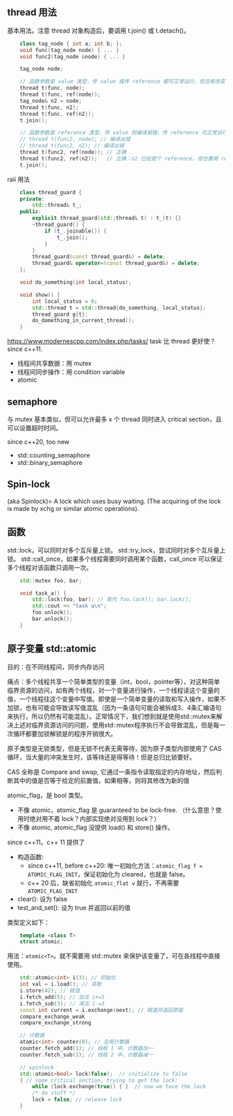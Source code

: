 ## thread 用法

基本用法。注意 thread 对象构造后，要调用 t.join() 或 t.detach()。

```cpp
    class tag_node { int a; int b; };
    void func(tag_node node) { ... }
    void func2(tag_node &node) { ... }

	tag_node node;

	// 函数参数是 value 类型，传 value 或传 reference 都可正常运行，但没有改变 node 内容
	thread t(func, node);
	thread t(func, ref(node));
	tag_node& n2 = node;
	thread t(func, n2);
	thread t(func, ref(n2));
	t.join();

	// 函数参数是 reference 类型，传 value 则编译报错，传 reference 可正常运行，且改变了 node 内容
	// thread t(func2, node); // 编译出错
	// thread t(func2, n2); // 编译出错
    thread t(func2, ref(node)); // 正确
    thread t(func2, ref(n2));   // 正确：n2 已经是个 reference，但也要用 ref()
	t.join();
```

raii 用法

```cpp
    class thread_guard {
    private:
        std::thread& t_;
    public:
        explicit thread_guard(std::thread& t) : t_(t) {}
        ~thread_guard() {
            if (t_.joinable()) {
                t_.join();
            }
        }
        thread_guard(const thread_guard&) = delete;
        thread_guard& operator=(const thread_guard&) = delete;
    };

    void do_something(int local_status);

    void show() {
        int local_status = 0;
        std::thread t = std::thread{do_something, local_status};
        thread_guard g{t};
        do_domething_in_current_thread();
    }
```

https://www.modernescpp.com/index.php/tasks/  task 比 thread 更好使？since c++11.


- 线程间共享数据：用 mutex
- 线程间同步操作：用 condition variable
- atomic

## semaphore

与 mutex 基本类似，但可以允许最多 x 个 thread 同时进入 critical section，且可以设置超时时间。

since c++20, too new

- std::counting_semaphore
- std::binary_semaphore

## Spin-lock

(aka Spinlock)= A lock which uses busy waiting. (The acquiring of the lock is made by xchg or similar atomic operations).

## 函数

std::lock，可以同时对多个互斥量上锁。
std::try_lock，尝试同时对多个互斥量上锁。
std::call_once，如果多个线程需要同时调用某个函数，call_once 可以保证多个线程对该函数只调用一次。

```cpp
    std::mutex foo, bar;

    void task_a() {
        std::lock(foo, bar); // 取代 foo.lock(); bar.lock();
        std::cout << "task a\n";
        foo.unlock();
        bar.unlock();
    }
```


## 原子变量 std::atomic

目的：在不同线程间，同步内存访问

痛点：多个线程共享一个简单类型的变量（int，bool，pointer等），对这种简单临界资源的访问，如有两个线程，对一个变量进行操作，一个线程读这个变量的值，一个线程往这个变量中写值。即使是一个简单变量的读取和写入操作，如果不加锁，也有可能会导致读写值混乱（因为一条语句可能会被拆成3、4条汇编语句来执行，所以仍然有可能混乱）。正常情况下，我们想到就是使用std::mutex来解决上述对临界资源访问的问题，使用std::mutex程序执行不会导致混乱，但是每一次循环都要加锁解锁是的程序开销很大。

原子类型是无锁类型，但是无锁不代表无需等待，因为原子类型内部使用了 CAS 循环，当大量的冲突发生时，该等待还是得等待！但是总归比锁要好。

CAS 全称是 Compare and swap, 它通过一条指令读取指定的内存地址，然后判断其中的值是否等于给定的前置值，如果相等，则将其修改为新的值




atomic_flag，是 bool 类型。

- 不像 atomic<T>，atomic_flag 是 guaranteed to be lock-free. （什么意思？使用时绝对用不着 lock？内部实现绝对没用到 lock？）
- 不像 atomic<bool>, atomic_flag 没提供 load() 和 store() 操作。

since c++11。c++ 11 提供了
- 构造函数: 
  - since c++11, before c++20: 唯一初始化方法：`atomic_flag f = ATOMIC_FLAG_INIT`，保证初始化为 cleared，也就是 false。
  - c++ 20 后，缺省初始化 `atomic_flat v` 就行，不再需要 `ATOMIC_FLAG_INIT`
- clear(): 设为 false
- test_and_set(): 设为 true 并返回以前的值


类型定义如下：
```cpp
    template <class T>
    struct atomic;
```

用法：`atomic<T>`。就不需要用 std::mutex 来保护该变量了，可在各线程中直接使用。

```cpp
    std::atomic<int> i(3); // 初始化
    int val = i.load(); // 读取
    i.store(42); // 赋值
    i.fetch_add(5); // 加法 i+=5
    i.fetch_sub(3); // 减法 i-=3
    const int current = i.exchange(next); // 赋值并返回原值
    compare_exchange_weak
    compare_exchange_strong

    // 计数器
    atomic<int> counter(0); // 全局计数器
    counter.fetch_add(1); // 线程 1 中，计数器加一
    counter.fetch_sub(1); // 线程 2 中，计数器减一

    // spinlock
    std::atomic<bool> lock(false);  // initialize to false
    { // some critical section, trying to get the lock:
        while (lock.exchange(true)) { }  // now we have the lock
        /* do stuff */
        lock = false; // release lock
    }
```

